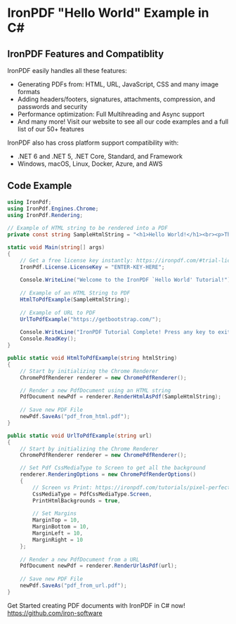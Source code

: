 # IronPDF "Hello World" Example in C#

## IronPDF Features and Compatiblity

IronPDF easily handles all these features:
- Generating PDFs from: HTML, URL, JavaScript, CSS and many image formats
- Adding headers/footers, signatures, attachments, compression, and passwords and security
- Performance optimization: Full Multihreading and Async support
- And many more! Visit our website to see all our code examples and a full list of our 50+ features

IronPDF also has cross platform support compatibility with:
- .NET 6 and .NET 5, .NET Core, Standard, and Framework
- Windows, macOS, Linux, Docker, Azure, and AWS

## Code Example

```csharp
using IronPdf;
using IronPdf.Engines.Chrome;
using IronPdf.Rendering;
 
// Example of HTML string to be rendered into a PDF
private const string SampleHtmlString = "<h1>Hello World!</h1><br><p>This is IronPdf.</p>";

static void Main(string[] args)
{
    // Get a free license key instantly: https://ironpdf.com/#trial-license
    IronPdf.License.LicenseKey = "ENTER-KEY-HERE";
    
    Console.WriteLine("Welcome to the IronPDF `Hello World' Tutorial!");
    
    // Example of an HTML String to PDF
    HtmlToPdfExample(SampleHtmlString);
    
    // Example of URL to PDF
    UrlToPdfExample("https://getbootstrap.com/");
    
    Console.WriteLine("IronPDF Tutorial Complete! Press any key to exit!");
    Console.ReadKey();
}

public static void HtmlToPdfExample(string htmlString)
{
    // Start by initializing the Chrome Renderer
    ChromePdfRenderer renderer = new ChromePdfRenderer();

    // Render a new PdfDocument using an HTML string
    PdfDocument newPdf = renderer.RenderHtmlAsPdf(SampleHtmlString);
    
    // Save new PDF File
    newPdf.SaveAs("pdf_from_html.pdf");
}

public static void UrlToPdfExample(string url)
{
    // Start by initializing the Chrome Renderer
    ChromePdfRenderer renderer = new ChromePdfRenderer();

    // Set Pdf CssMediaType to Screen to get all the background
    renderer.RenderingOptions = new ChromePdfRenderOptions()
    {
        // Screen vs Print: https://ironpdf.com/tutorials/pixel-perfect-html-to-pdf/#decide-to-use-css-media-type-print-or-screen
        CssMediaType = PdfCssMediaType.Screen,
        PrintHtmlBackgrounds = true,
        
        // Set Margins
        MarginTop = 10,
        MarginBottom = 10,
        MarginLeft = 10,
        MarginRight = 10
    };
    
    // Render a new PdfDocument from a URL
    PdfDocument newPdf = renderer.RenderUrlAsPdf(url);
    
    // Save new PDF File
    newPdf.SaveAs("pdf_from_url.pdf");
}
```

Get Started creating PDF documents with IronPDF in C# now! https://github.com/iron-software